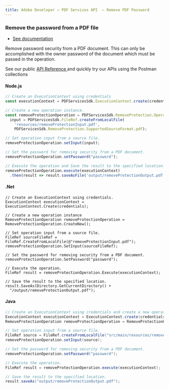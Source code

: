 ```yaml
---
title: Adobe Developer — PDF Services API  — Remove PDF Password
---
```


<TextBlock slots="heading, buttons, text, text1" hasCodeBlock theme="dark" className="bgBlue link"/>

### Remove the password from a PDF file

- [See documentation](/document-services/docs/overview/pdf-services-api/)

Remove password security from a PDF document. This can only be accomplished with the owner password of the document which must be passed in the operation.

See our public [API  Reference ](https://documentcloud.adobe.com/document-services/index.html#post-removeProtection) and quickly try our APIs using the Postman collections


<CodeBlock slots="heading, code" repeat="3" languages="js,.net,java" />

#### Node.js

```js
// Create an ExecutionContext using credentials
const executionContext = PDFServicesSdk.ExecutionContext.create(credentials);

// Create a new operation instance.
const removeProtectionOperation = PDFServicesSdk.RemoveProtection.Operation.createNew(),
  input = PDFServicesSdk.FileRef.createFromLocalFile(
    'resources/removeProtectionInput.pdf',
    PDFServicesSdk.RemoveProtection.SupportedSourceFormat.pdf);

// Set operation input from a source file.
removeProtectionOperation.setInput(input);

// Set the password for removing security from a PDF document.
removeProtectionOperation.setPassword("password");

// Execute the operation and Save the result to the specified location.
removeProtectionOperation.execute(executionContext)
  .then(result => result.saveAsFile('output/removeProtectionOutput.pdf'))
```

#### .Net

```clike
// Create an ExecutionContext using credentials.
ExecutionContext executionContext = ExecutionContext.Create(credentials);

// Create a new operation instance
RemoveProtectionOperation removeProtectionOperation = RemoveProtectionOperation.CreateNew();

// Set operation input from a source file.
FileRef sourceFileRef = FileRef.CreateFromLocalFile(@"removeProtectionInput.pdf");
removeProtectionOperation.SetInput(sourceFileRef);

// Set the password for removing security from a PDF document.
removeProtectionOperation.SetPassword("password");

// Execute the operation.
FileRef result = removeProtectionOperation.Execute(executionContext);

// Save the result to the specified location.
result.SaveAs(Directory.GetCurrentDirectory() +
  "/output/removeProtectionOutput.pdf");
```

#### Java

```java
// Create an ExecutionContext using credentials and create a new operation instance.
ExecutionContext executionContext = ExecutionContext.create(credentials);
RemoveProtectionOperation removeProtectionOperation = RemoveProtectionOperation.createNew();

// Set operation input from a source file.
FileRef source = FileRef.createFromLocalFile("src/main/resources/removeProtectionInput.pdf");
removeProtectionOperation.setInput(source);

// Set the password for removing security from a PDF document.
removeProtectionOperation.setPassword("password");

// Execute the operation.
FileRef result = removeProtectionOperation.execute(executionContext);

// Save the result to the specified location.
result.saveAs("output/removeProtectionOutput.pdf");
```
